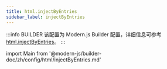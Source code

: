 ```yaml
---
title: html.injectByEntries
sidebar_label: injectByEntries
---
```


:::info BUILDER
该配置为 Modern.js Builder 配置，详细信息可参考 [html.injectByEntries](https://modernjs.dev/builder/zh/api/config-html.html#html-injectbyentries)。
:::

import Main from '@modern-js/builder-doc/zh/config/html/injectByEntries.md'

<Main />
